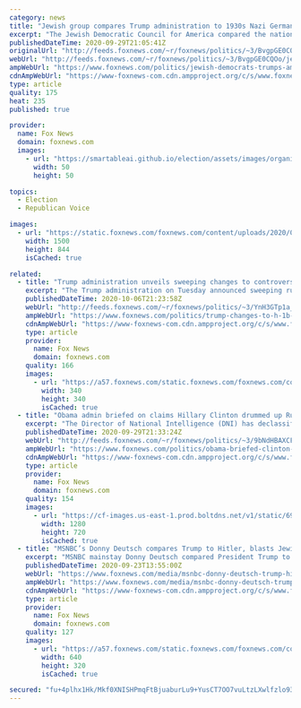```yaml
---
category: news
title: "Jewish group compares Trump administration to 1930s Nazi Germany"
excerpt: "The Jewish Democratic Council for America compared the nation under President Trump to Germany under Adolf Hitler in the 1930s in a new ad targeting Jewish voters in swing states. "
publishedDateTime: 2020-09-29T21:05:41Z
originalUrl: "http://feeds.foxnews.com/~r/foxnews/politics/~3/BvgpGE0CQOo/jewish-democrats-trumps-america-nazi-germany"
webUrl: "http://feeds.foxnews.com/~r/foxnews/politics/~3/BvgpGE0CQOo/jewish-democrats-trumps-america-nazi-germany"
ampWebUrl: "https://www.foxnews.com/politics/jewish-democrats-trumps-america-nazi-germany.amp"
cdnAmpWebUrl: "https://www-foxnews-com.cdn.ampproject.org/c/s/www.foxnews.com/politics/jewish-democrats-trumps-america-nazi-germany.amp"
type: article
quality: 175
heat: 235
published: true

provider:
  name: Fox News
  domain: foxnews.com
  images:
    - url: "https://smartableai.github.io/election/assets/images/organizations/foxnews.com-50x50.jpg"
      width: 50
      height: 50

topics:
  - Election
  - Republican Voice

images:
  - url: "https://static.foxnews.com/foxnews.com/content/uploads/2020/09/trump-example.jpg"
    width: 1500
    height: 844
    isCached: true

related:
  - title: "Trump administration unveils sweeping changes to controversial H-1B guest worker program"
    excerpt: "The Trump administration on Tuesday announced sweeping rule changes to the controversial H-1B guest worker program -- changes that the administration says will protect American wages, prevent abuse and hit more than a third of the tens of thousands of applications filed each year."
    publishedDateTime: 2020-10-06T21:23:58Z
    webUrl: "http://feeds.foxnews.com/~r/foxnews/politics/~3/YnH3GTp1a_c/trump-changes-to-h-1b-guest-worker-program"
    ampWebUrl: "https://www.foxnews.com/politics/trump-changes-to-h-1b-guest-worker-program.amp"
    cdnAmpWebUrl: "https://www-foxnews-com.cdn.ampproject.org/c/s/www.foxnews.com/politics/trump-changes-to-h-1b-guest-worker-program.amp"
    type: article
    provider:
      name: Fox News
      domain: foxnews.com
    quality: 166
    images:
      - url: "https://a57.foxnews.com/static.foxnews.com/foxnews.com/content/uploads/2018/09/340/340/i-8dn8554-xl.jpg?ve=1&tl=1"
        width: 340
        height: 340
        isCached: true
  - title: "Obama admin briefed on claims Hillary Clinton drummed up Russia controversy to vilify Trump, distract from emails"
    excerpt: "The Director of National Intelligence (DNI) has declassified information indicating that former President Obama's administration knew of allegations that former Democratic presidential nominee Hillary Clinton was attempting to tie Trump to Russia and distract from her email scandal in 2016 -- raising"
    publishedDateTime: 2020-09-29T21:33:24Z
    webUrl: "http://feeds.foxnews.com/~r/foxnews/politics/~3/9bNdHBAXCFc/obama-briefed-clinton-russia-vilify-trump-distract"
    ampWebUrl: "https://www.foxnews.com/politics/obama-briefed-clinton-russia-vilify-trump-distract.amp"
    cdnAmpWebUrl: "https://www-foxnews-com.cdn.ampproject.org/c/s/www.foxnews.com/politics/obama-briefed-clinton-russia-vilify-trump-distract.amp"
    type: article
    provider:
      name: Fox News
      domain: foxnews.com
    quality: 154
    images:
      - url: "https://cf-images.us-east-1.prod.boltdns.net/v1/static/694940094001/743cb30c-5d63-4ec9-aa85-301a9c796d0d/a31e0442-cf78-4648-8907-14d0198cdc5a/1280x720/match/image.jpg"
        width: 1280
        height: 720
        isCached: true
  - title: "MSNBC’s Donny Deutsch compares Trump to Hitler, blasts Jewish Americans who support him"
    excerpt: "MSNBC mainstay Donny Deutsch compared President Trump to Adolf Hitler on Wednesday morning and blasted Jewish Americans who plan to vote for him in November."
    publishedDateTime: 2020-09-23T13:55:00Z
    webUrl: "https://www.foxnews.com/media/msnbc-donny-deutsch-trump-hitler"
    ampWebUrl: "https://www.foxnews.com/media/msnbc-donny-deutsch-trump-hitler.amp"
    cdnAmpWebUrl: "https://www-foxnews-com.cdn.ampproject.org/c/s/www.foxnews.com/media/msnbc-donny-deutsch-trump-hitler.amp"
    type: article
    provider:
      name: Fox News
      domain: foxnews.com
    quality: 127
    images:
      - url: "https://a57.foxnews.com/static.foxnews.com/foxnews.com/content/uploads/2019/10/640/320/Donny-Deutsch-donald-trump-MSNBC-AP.jpg?ve=1&tl=1"
        width: 640
        height: 320
        isCached: true

secured: "fu+4plhx1Hk/Mkf0XNISHPmqFtBjuaburLu9+YusCT7OO7vuLtzLXwlfzlo93V4cLWTBCV7q9W22uIo1jV9QRH4j97LAF12yrsD4QvLqf2L/eEDvKTTji0ebPv9e/ZndCVnzdjzPzmaKJQfBlpqESfp+PP0R8MIhDdB+RDxxcnPl8DRjBWx3NxIPxWHS2zIN7e9FLXHcCBqlE/7UyitezgTh00R0XWfW8kRPYmk7l5vouufP2FC83R/TM78nybMJ+aJLXec+Jpzf7Ah2gdcAoFv/cEleBCwtY9jovVUZ1OiWqI5ugqTkliEIYBdMU515fIJ3xoGAN9L7V8OJdobHDCOK+GkdEjb7omLP18TFlhI=;ylsdCW3bmwgJTQNTurMOZA=="
---
```


